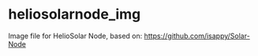 # heliosolarnode_img
Image file for HelioSolar Node, based on: https://github.com/isappy/Solar-Node
